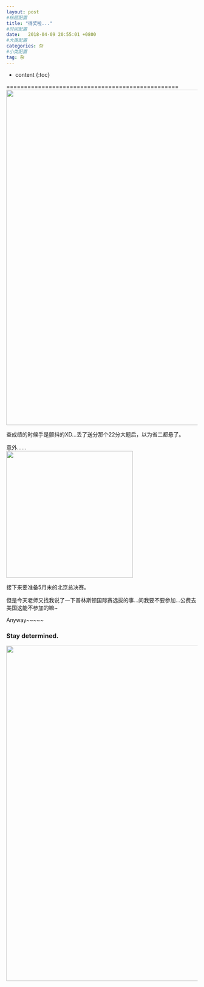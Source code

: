 ```yaml
---
layout: post
#标题配置
title: "得奖啦..."
#时间配置
date:   2018-04-09 20:55:01 +0800
#大类配置
categories: 杂
#小类配置
tag: 杂
---
```


* content
{:toc}
 


=================================================  
<img src="{{  'http://oyku9aqxp.bkt.clouddn.com/reward.png'| prepend: site.baseurl }}"  width="880" />

查成绩的时候手是颤抖的XD...丢了送分那个22分大题后，以为省二都悬了。  

意外......   
 <img src="{{  'http://oyku9aqxp.bkt.clouddn.com/IMG_7027.JPG'| prepend: site.baseurl }}"  width="333" /> 

接下来要准备5月末的北京总决赛。  

但是今天老师又找我说了一下普林斯顿国际赛选拔的事...问我要不要参加...公费去美国这能不参加的嘛~  

Anyway~~~~~
### Stay determined.   
<img src="{{ 'http://oyku9aqxp.bkt.clouddn.com/determined.png' | prepend: site.baseurl }}"  width="880" />